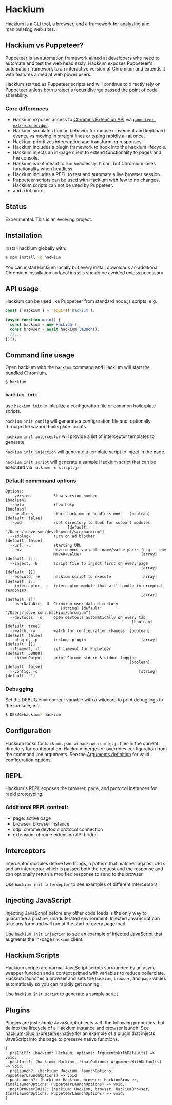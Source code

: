 # Hackium

Hackium is a CLI tool, a browser, and a framework for analyzing and manipulating web sites.

## Hackium vs Puppeteer?

Puppeteer is an automation framework aimed at developers who need to automate and test the web headlessly. Hackium exposes Puppeteer's automation framework to an interactive version of Chromium and extends it with features aimed at web power users.

Hackium started as Puppeteer scripts and will continue to directly rely on Puppeteer unless both project's focus diverge passed the point of code sharability.

### Core differences

- Hackium exposes access to [Chrome's Extension API](https://developer.chrome.com/extensions/api_index) via [`puppeteer-extensionbridge`](github.com/jsoverson/puppeteer-extensionbridge).
- Hackium simulates human behavior for mouse movement and keyboard events, vs moving in straight lines or typing rapidly all at once.
- Hackium prioritizes intercepting and transforming responses.
- Hackium includes a plugin framework to hook into the hackium lifecycle.
- Hackium injects an in-page client to extend functionality to pages and the console.
- Hackium is not meant to run headlessly. It can, but Chromium loses functionality when headless.
- Hackium includes a REPL to test and automate a live browser session.
- Puppeteer scripts can be used with Hackium with few to no changes, Hackium scripts can not be used by Puppeteer.
- and a lot more.

## Status

Experimental. This is an evolving project.

## Installation

Install hackium globally with:

```bash
$ npm install -g hackium
```

You can install Hackium locally but every install downloads an additional Chromium installation so local installs should be avoided unless necessary.

## API usage

Hackium can be used like Puppeteer from standard node.js scripts, e.g.

```js
const { Hackium } = require('hackium');

(async function main() {
  const hackium = new Hackium();
  const browser = await hackium.launch();
  //...
})();
```

## Command line usage

Open hackium with the `hackium` command and Hackium will start the bundled Chromium.

```bash
$ hackium
```

### `hackium init`

use `hackium init` to initialize a configuration file or common boilerplate scripts.

`hackium init config` will generate a configuration file and, optionally through the wizard, boilerplate scripts.

`hackium init interceptor` will provide a list of interceptor templates to generate

`hackium init injection` will generate a template script to inject in the page.

`hackium init script` will generate a sample Hackium script that can be executed via `hackium -e script.js`

### Default commmand options

```
Options:
  --version          Show version number                               [boolean]
  --help             Show help                                         [boolean]
  --headless         start hackium in headless mode   [boolean] [default: false]
  --pwd              root directory to look for support modules
                           [default: "/Users/jsoverson/development/src/hackium"]
  --adblock          turn on ad blocker                         [default: false]
  --url, -u          starting URL
  --env              environment variable name/value pairs (e.g. --env
                     MYVAR=value)                          [array] [default: []]
  --inject, -E       script file to inject first on every page
                                                           [array] [default: []]
  --execute, -e      hackium script to execute             [array] [default: []]
  --interceptor, -i  interceptor module that will handle intercepted responses
                                                           [array] [default: []]
  --userDataDir, -U  Chromium user data directory
                        [string] [default: "/Users/jsoverson/.hackium/chromium"]
  --devtools, -d     open devtools automatically on every tab
                                                       [boolean] [default: true]
  --watch, -w        watch for configuration changes  [boolean] [default: false]
  --plugin, -p       include plugin                        [array] [default: []]
  --timeout, -t      set timeout for Puppeteer                  [default: 30000]
  --chromeOutput     print Chrome stderr & stdout logging
                                                      [boolean] [default: false]
  --config, -c                                            [string] [default: ""]
```

### Debugging

Set the DEBUG environment variable with a wildcard to print debug logs to the console, e.g.

```bash
$ DEBUG=hackium* hackium
```

## Configuration

Hackium looks for `hackium.json` or `hackium.config.js` files in the current directory for configuration. Hackium merges or overrides configuration from the command line arguments. See the [Arguments definition](https://github.com/jsoverson/hackium/blob/master/src/arguments.ts#L25-L42) for valid configuration options.

## REPL

Hackium's REPL exposes the browser, page, and protocol instances for rapid prototyping.

### Additional REPL context:

- page: active page
- browser: browser instance
- cdp: chrome devtools protocol connection
- extension: chrome extension API bridge

## Interceptors

Interceptor modules define two things, a pattern that matches against URLs and an interceptor which is passed both the request and the response and can optionally return a modified response to send to the browser.

Use `hackium init interceptor` to see examples of different interceptors

## Injecting JavaScript

Injecting JavaScript before any other code loads is the only way to guarantee a pristine, unadulterated environment. Injected JavaScript can take any form and will run at the start of every page load.

Use `hackium init injection` to see an example of injected JavaScript that augments the in-page `hackium` client.

## Hackium Scripts

Hackium scripts are normal JavaScript scripts surrounded by an async wrapper function and a context primed with variables to reduce boilerplate. Hackium launches a browser and sets the `hackium`, `browser`, and `page` values automatically so you can rapidly get running.

Use `hackium init script` to generate a sample script.

## Plugins

Plugins are just simple JavaScript objects with the following properties that tie into the lifecycle of a Hackium instance and browser launch. See [hackium-plugin-preserve-native](https://github.com/jsoverson/hackium-plugin-preserve-native) for an example of a plugin that injects JavaScript into the page to preserve native functions.

```
{
  preInit?: (hackium: Hackium, options: ArgumentsWithDefaults) => void;
  postInit?: (hackium: Hackium, finalOptions: ArgumentsWithDefaults) => void;
  preLaunch?: (hackium: Hackium, launchOptions: PuppeteerLaunchOptions) => void;
  postLaunch?: (hackium: Hackium, browser: HackiumBrowser, finalLaunchOptions: PuppeteerLaunchOptions) => void;
  postBrowserInit?: (hackium: Hackium, browser: HackiumBrowser, finalLaunchOptions: PuppeteerLaunchOptions) => void;
}
```
